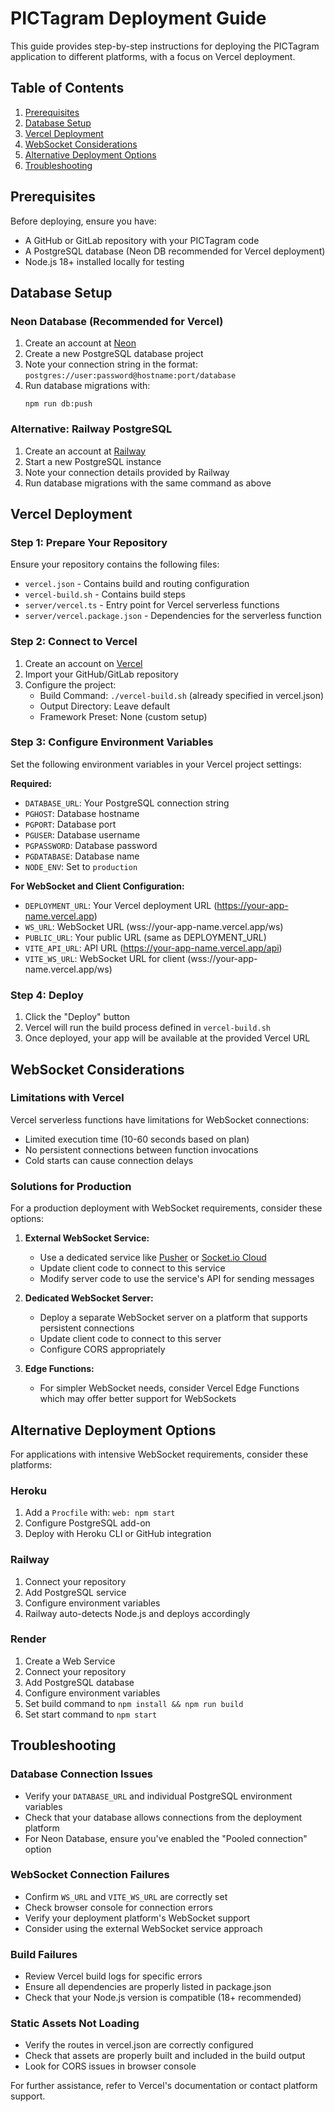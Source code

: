 # PICTagram Deployment Guide

This guide provides step-by-step instructions for deploying the PICTagram application to different platforms, with a focus on Vercel deployment.

## Table of Contents

1. [Prerequisites](#prerequisites)
2. [Database Setup](#database-setup)
3. [Vercel Deployment](#vercel-deployment)
4. [WebSocket Considerations](#websocket-considerations)
5. [Alternative Deployment Options](#alternative-deployment-options)
6. [Troubleshooting](#troubleshooting)

## Prerequisites

Before deploying, ensure you have:

- A GitHub or GitLab repository with your PICTagram code
- A PostgreSQL database (Neon DB recommended for Vercel deployment)
- Node.js 18+ installed locally for testing

## Database Setup

### Neon Database (Recommended for Vercel)

1. Create an account at [Neon](https://neon.tech/)
2. Create a new PostgreSQL database project
3. Note your connection string in the format: `postgres://user:password@hostname:port/database`
4. Run database migrations with:
   ```
   npm run db:push
   ```

### Alternative: Railway PostgreSQL

1. Create an account at [Railway](https://railway.app/)
2. Start a new PostgreSQL instance
3. Note your connection details provided by Railway
4. Run database migrations with the same command as above

## Vercel Deployment

### Step 1: Prepare Your Repository

Ensure your repository contains the following files:
- `vercel.json` - Contains build and routing configuration
- `vercel-build.sh` - Contains build steps
- `server/vercel.ts` - Entry point for Vercel serverless functions
- `server/vercel.package.json` - Dependencies for the serverless function

### Step 2: Connect to Vercel

1. Create an account on [Vercel](https://vercel.com/)
2. Import your GitHub/GitLab repository
3. Configure the project:
   - Build Command: `./vercel-build.sh` (already specified in vercel.json)
   - Output Directory: Leave default
   - Framework Preset: None (custom setup)

### Step 3: Configure Environment Variables

Set the following environment variables in your Vercel project settings:

**Required:**
- `DATABASE_URL`: Your PostgreSQL connection string
- `PGHOST`: Database hostname
- `PGPORT`: Database port
- `PGUSER`: Database username
- `PGPASSWORD`: Database password
- `PGDATABASE`: Database name
- `NODE_ENV`: Set to `production`

**For WebSocket and Client Configuration:**
- `DEPLOYMENT_URL`: Your Vercel deployment URL (https://your-app-name.vercel.app)
- `WS_URL`: WebSocket URL (wss://your-app-name.vercel.app/ws)
- `PUBLIC_URL`: Your public URL (same as DEPLOYMENT_URL)
- `VITE_API_URL`: API URL (https://your-app-name.vercel.app/api)
- `VITE_WS_URL`: WebSocket URL for client (wss://your-app-name.vercel.app/ws)

### Step 4: Deploy

1. Click the "Deploy" button
2. Vercel will run the build process defined in `vercel-build.sh`
3. Once deployed, your app will be available at the provided Vercel URL

## WebSocket Considerations

### Limitations with Vercel

Vercel serverless functions have limitations for WebSocket connections:
- Limited execution time (10-60 seconds based on plan)
- No persistent connections between function invocations
- Cold starts can cause connection delays

### Solutions for Production

For a production deployment with WebSocket requirements, consider these options:

1. **External WebSocket Service:**
   - Use a dedicated service like [Pusher](https://pusher.com/) or [Socket.io Cloud](https://socket.io/cloud)
   - Update client code to connect to this service
   - Modify server code to use the service's API for sending messages

2. **Dedicated WebSocket Server:**
   - Deploy a separate WebSocket server on a platform that supports persistent connections
   - Update client code to connect to this server
   - Configure CORS appropriately

3. **Edge Functions:**
   - For simpler WebSocket needs, consider Vercel Edge Functions which may offer better support for WebSockets

## Alternative Deployment Options

For applications with intensive WebSocket requirements, consider these platforms:

### Heroku

1. Add a `Procfile` with: `web: npm start`
2. Configure PostgreSQL add-on
3. Deploy with Heroku CLI or GitHub integration

### Railway

1. Connect your repository
2. Add PostgreSQL service
3. Configure environment variables
4. Railway auto-detects Node.js and deploys accordingly

### Render

1. Create a Web Service
2. Connect your repository
3. Add PostgreSQL database
4. Configure environment variables
5. Set build command to `npm install && npm run build`
6. Set start command to `npm start`

## Troubleshooting

### Database Connection Issues

- Verify your `DATABASE_URL` and individual PostgreSQL environment variables
- Check that your database allows connections from the deployment platform
- For Neon Database, ensure you've enabled the "Pooled connection" option

### WebSocket Connection Failures

- Confirm `WS_URL` and `VITE_WS_URL` are correctly set
- Check browser console for connection errors
- Verify your deployment platform's WebSocket support
- Consider using the external WebSocket service approach

### Build Failures

- Review Vercel build logs for specific errors
- Ensure all dependencies are properly listed in package.json
- Check that your Node.js version is compatible (18+ recommended)

### Static Assets Not Loading

- Verify the routes in vercel.json are correctly configured
- Check that assets are properly built and included in the build output
- Look for CORS issues in browser console

For further assistance, refer to Vercel's documentation or contact platform support.